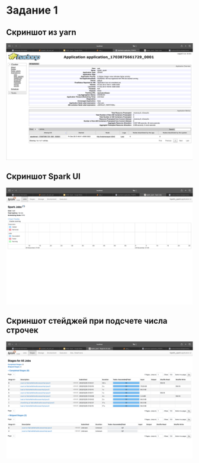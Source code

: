 # Задание 1

## Скриншот из yarn
![](yarn.png)

## Скриншот Spark UI
![](spark_ui.png)

## Скриншот стейджей при подсчете числа строчек
![](spark_stages.png)